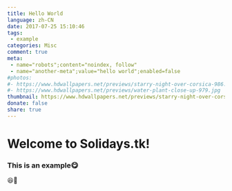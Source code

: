 ```yaml
---
title: Hello World
language: zh-CN
date: 2017-07-25 15:10:46
tags:
 - example
categories: Misc
comment: true
meta:
 - name="robots";content="noindex, follow"
 - name="another-meta";value="hello world";enabled=false
#photos:
#- https://www.hdwallpapers.net/previews/starry-night-over-corsica-986.jpg
#- https://www.hdwallpapers.net/previews/water-plant-close-up-979.jpg
thumbnail: https://www.hdwallpapers.net/previews/starry-night-over-corsica-986.jpg
donate: false
share: true
---
```

<!--
<link rel="stylesheet" href="http://www.3gcs.com/css/style.css">
<canvas id="canvas">Canvas is not supported in your browser.</canvas>
<script src="js/fireworks.js"></script> -->
# Welcome to Solidays.tk!
<!--more-->

### This is an example😋                                                                                                                                                                                                                                                                                                                                                         

😆🎉